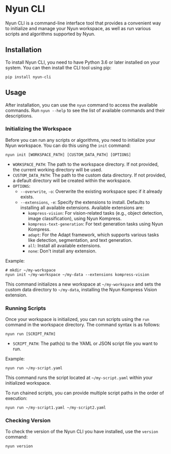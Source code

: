 # Nyun CLI

Nyun CLI is a command-line interface tool that provides a convenient way to initialize and manage your Nyun workspace, as well as run various scripts and algorithms supported by Nyun.

## Installation

To install Nyun CLI, you need to have Python 3.6 or later installed on your system. You can then install the CLI tool using pip:

```shell
pip install nyun-cli
```

## Usage

After installation, you can use the `nyun` command to access the available commands. Run `nyun --help` to see the list of available commands and their descriptions.

### Initializing the Workspace

Before you can run any scripts or algorithms, you need to initialize your Nyun workspace. You can do this using the `init` command:

```shell
nyun init [WORKSPACE_PATH] [CUSTOM_DATA_PATH] [OPTIONS]
```

- `WORKSPACE_PATH`: The path to the workspace directory. If not provided, the current working directory will be used.
- `CUSTOM_DATA_PATH`: The path to the custom data directory. If not provided, a default directory will be created within the workspace.
- `OPTIONS`:
  - `--overwrite`, `-o`: Overwrite the existing workspace spec if it already exists.
  - `--extensions`, `-e`: Specify the extensions to install. Defaults to installing all available extensions. Available extensions are:
    - `kompress-vision`: For vision-related tasks (e.g., object detection, image classification), using Nyun Kompress.
    - `kompress-text-generation`: For text generation tasks using Nyun Kompress.
    - `adapt`: For the Adapt framework, which supports various tasks like detection, segmentation, and text generation.
    - `all`: Install all available extensions.
    - `none`: Don't install any extension.

Example:

```shell
# mkdir ~/my-workspace
nyun init ~/my-workspace ~/my-data --extensions kompress-vision
```

This command initializes a new workspace at `~/my-workspace` and sets the custom data directory to `~/my-data`, installing the Nyun Kompress Vision extension.

### Running Scripts

Once your workspace is initialized, you can run scripts using the `run` command in the workspace directory. The command syntax is as follows:

```shell
nyun run [SCRIPT_PATH]
```

- `SCRIPT_PATH`: The path(s) to the YAML or JSON script file you want to run.

Example:

```shell
nyun run ~/my-script.yaml
```

This command runs the script located at `~/my-script.yaml` within your initialized workspace.

To run chained scripts, you can provide multiple script paths in the order of execution:

```shell
nyun run ~/my-script1.yaml ~/my-script2.yaml
```

### Checking Version

To check the version of the Nyun CLI you have installed, use the `version` command:

```shell
nyun version
```

<!-- ## Contributing

If you'd like to contribute to the Nyun CLI project, please follow the standard GitHub workflow:

1. Fork the repository
2. Create a new branch for your feature or bug fix
3. Make your changes and commit them with descriptive commit messages
4. Push your changes to your forked repository
5. Create a pull request against the main repository

We welcome all contributions, whether they are bug fixes, feature requests, or documentation improvements. -->

<!-- ## License

The Nyun CLI is released under the [MIT License](LICENSE). -->